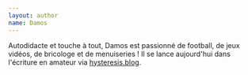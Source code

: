 ```yaml
---
layout: author
name: Damos
---
```

Autodidacte et touche à tout, Damos est passionné de football, de jeux vidéos, de bricologe et de menuiseries ! Il se lance aujourd'hui dans l'écriture en amateur via [hysteresis.blog](https://hysteresis.blog).
